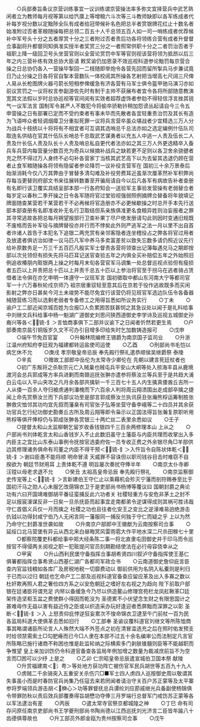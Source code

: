 <!-- { "loadSidebar": true } -->
　　○兵部奏旨条议京营训练事宜一议训练谓京营操法率多弥文宜择营兵中武艺熟闲者立为教师每月视等第以给饩廪上等增粮六斗次等三斗教师缺即以各军练成者代补每岁视分数以定黜陟全队有成者给冠带候补名色把总半者赏银牌花红止十数名者始准附过否者革粮随操每把总领二百五十人千总领五百人如一司一哨练成者优荐候补中军号头十分之五者厚赏十分之三者附过否者责后功各将领练合营有成者升督督佥事副将升都督同知俱准实授半者奖赏三分之一者照常供职十分之二者罚治否者于祖职上降一级回卫号头坐营官则以全营论赏罚中军等官则视该营将领为抵昂以后三年之内三营补练有效总协大臣请  敕奖谕仍加恩录不效巡视科道参论黜罚每京营合操之日总协仍各入一营操毕掣回一二枝随即举炮令各营先回而留所掣兵马步兼试竟日乃止分操之日各将官自掣本营数队一体校阅其所操各艺射把当增高七尺阔三尺俾人易从长枪图牌火器弓箭长短相参俾缓急有济各营有马军士俱令盔甲驰马演习亦如前议赏罚之一议将权言参副游佐先时有制于主帅不获展布者宜令各将所部随意教演宽其文法假以岁时总协巡视等官间阅有实效者超荐虚饰者参劾不得轻信浮言挫其锐气一议军法言  国制军令甚严人不敢犯今将偷卒骄勒钤稍加怨谤丛起请自今三令五申营操之日有部署已定而不受约束者有事未毕而先散者各宜轻重责治罚及其长有造为飞语哗众者轻调烟瘴卫分重拟死罪一议将兵言营卒虽众堪战者少宜精选三万人分为战兵十枝统以十将将有不相宜者可互调其选哨总千总法亦如之选定编例什伍队司取连名供结在官其什伍队长哨总千总取武艺谋勇者以充五人中逃一人责及伍长二人责及什长伍人责及队长十人责及哨总私自更代者法亦如之其三万人外更选精卒入备兵车兵营内每营量分数百充为奇兵以候摘补战兵之缺若更不足则以各卫舍余骁徤者充之然不得过万人身终不必勾补各营家丁当核其武艺高下以为去留其选退仍顾在营者止食军粮随操各将领有隐留者参论降罚一议补役言营军在  国初三十余万景泰后始渐消耗今仅八万其弊由于冒替多清勾难及补役劳费耳近虽渐次厘革然补军积弊尚存每当更替则府部文书来往展转数番至开骗局请自今以后凡各军有病故告补者查册有名即行该卫覆实具结呈部本部一行各府知会一送验军主事验发营操有老弱替佥者每岁定以春秋二季开操之日令各军随将官过堂验视强弱照例摘牌佥替备将年貌填记牌面随查某营若干某营若干不必再候将官造册亦不必更候歇操之时总开手本先行送部本部查册有名即准收补无名行卫取结但系亲族俱准更名食粮异姓则治妄报者之罪其寻常逃故各把总每月朔望报部行卫查补果丁尽户绝发册请勾此则因时变通旧规既不废格而告补军役与摘牌替役亦并行而不悖矣此外则严逃军之法一月以里不出自首者许诸人首告于本犯名下追银二两充赏有亲邻客隐者连坐稽役占之弊各将官过用者及放遣者俱访治如律一议马匹凡军中养马多卖富差贫以致失忘数多请仍照近议先行给补原数务足一万三千五百匹凡殷实军士督责各营将领查出记簿每遇兑马之期即按部以次兑领但有损失先将马匹耳记送官查验五年之内俱全买补赔偿五年之外始照旧例追收椿朋内赃银两上操之时每月末旬各营官军马调集一处总督巡视点验但有瘦损者五匹以上并责把总十匹以上并责千总五十匹以上参治将官至于拐马在逃者骑占赁借者法令俱在亦乞申明一体遵守一议班军言  国初徵取中都山东河南大宁等都司官军一十六万春秋轮戍京师乃  祖宗居重驭轻至意其后在京若于役作逃故既多而买闲影射之弊亦日甚矣今河土未竣势不能尽免宜行该营仍将见班官军选边队伍令各备器械随营练习而以选剩老弱者专备修工之用得旨悉如所议务实行
　　○丁未
　　○谕户工二部近闻京城百姓为佥报□人负累困苦朕甚悯之其急议处以闻于是礼科给事中刘继文兵科给事中杨一魁湖广道御史刘思问狭西道御史李学诗及巡视五城御史孙裔兴等各＜锍-釒＞言恤商事俱下二部并议谕下之日闻者忻然若更生焉
　　○户部奏南京盐引铜版岁久文不可办引目增多印给失时乞加数铸造报可
　　○戊申
　　○端午节免百官宴
　　○升翰林院编修王锡爵为南京国子监司业
　　○升浙江温州府知府李廷观为福建都转运盐使司运使
　　○乙酉
　　○刑部尚书毛恺以病乞休不允
　　○庚戌  孝宗敬皇帝忌辰  奉先殿行祭礼遣恭顺侯吴继爵祭  泰陵
　　○辛亥
　　○赠故工部郎中岳伦为太常寺少卿伦在  先朝以建言死廷杖者也
　　○初广东叛将之杀耿宗元亡入贼巢也贼屯兵平安山大峒等处入掠海丰县从鹿境渡河会总兵郭成等方率兵进剿而南赣巡抚张翀亦遣参将蔡汝兰等兵至于是共趋大浦白云屯以入平山夹攻之凡月余各部共擒斩一千三百七十五人内生擒真倭酋丘吉所一人从倭一百余人夺归被虏通判潘槐而下六百余人判将周云翔溃围出走成部卒擒之捷闻上命先赏蔡汝兰而下兵部议功至是部言郭成蔡汝兰执讯获丑张瀚熊桴运筹制胜张翀救灾恤邻其功均宜先叙而藩臬有司官张子弘等坐营守备李峨等二十四员并其余获功官兵乞行纪功御史勘奏丘古所及周云翔等即令枭示以正国法得旨张瀚复原职听用熊桴等俱开俸桴仍与郭成张翀各赏银三十两纻丝二表里余悉如议
　　○壬子
　　○提督太和山太监柳朝乞留岁收香钱银四千三百余两修理本山  上从之
　　○户部尚书刘体乾言太和山香钱岁入不止此数旧虽守土藩臣与内臣共理而收掌出入多内臣主之宜比山东泰山事例令抚按官选委府佐一员专收正费之外余银尽角□羊部供边其修理诸务俱命有司董之内臣不得干预＜锍-釒＞入忤旨令自陈状体乾＜锍-釒＞谢曰臣愚不能将顺  明命冒渎  天威罪不容诛但以职司钱谷目击时难窃不自揆欲为  朝廷节财用耳  上责体乾不遵  明旨屡次奏扰夺俸半年
　　○南京太仆寺卿汪镗以母老求退不允
　　○癸丑  太祖高皇帝忌辰  奉先殿行祭礼
　　○南京监察御史传宠等上＜锍-釒＞言新建伯王守仁止以乘藉机会殄灭宁藩而剖符赐券至比于国初汗马之勋人心未服乞改荫锦衣卫于是吏部尚书杨博等覆议曰  国朝封爵之典论功有六曰开国靖难御胡平番征蛮捕反此六功者关  社稷轻重方与安危非茅土之封不足以报宸濠谋反非一日矣一旦杀抚臣而起事宜走南都弟令逆谋得成则其祸可胜讳哉守仁首倡义兵仅一月而擒之  社稷之功也且往者化安王之变比之逆濠难易逈绝游击仇钺以功得封咸宁伯乃人无闲言同一藩服同一捕反何独于守仁而疑之乎  上以为然乃命守仁封爵准世袭如故
　　○升南京户部郎中王徽猷为云南按察司佥事
　　○延绥口北马营堡有异云从西北来白昼晦冥风雷雨雹大作平地水深二尺杀田稼七十里
　　○都察院覆吏科都给事中郑大经条陈二事一将北直隶屯田御史并于印马而令巡按官不得侵两关阅视之职一犯赃提问官员刻期勘结使法在必行毋容侥幸从之
　　○甲寅
　　○升山西利民堡守备指挥佥事胡希贤四川叙泸守备指挥使王基仁俱署都指挥佥事希贤山西基仁湖广各都司军政佥书
　　○云南道御史詹仰庇言臣查内官监钱粮如各库厂及房税地税一切靡费动以  御前供用为名阴入私櫜则是利归于已而以过归  朝廷也乞命户工二部及巡视科道官备查应留应革及出入多寡之数以杜奸欺再照人君之奢俭四方系之以安危朝廷之嗜好左右视之为趋向  陛下前取户部银在廷诸臣将谓充足  内帑以备缓急今乃尽以供造鳌山修理宫苑栏龙凤舡鞦革□廷架传造坚柜玉盆之费使群小得因而乾没为  圣德累不小伏望念生财之有限思国计之甚难毋作无益以害有益近侍之臣或以织造采办玩好逢迎者悉屏黜而深罪之以彰  圣断＜锍-釒＞入  上怒责仰庇悖逆狂妄累次不悛命锦衣卫逮至午门前杖一百为民各监局科道大使俱革去悉如旧行
　　○工部奉  圣谕议覆科道官刘继文等所陈恤商事其略谓诸臣所论言人人殊然大端不外签点之初在清冒滥选充之后在照时佑发预支时给领禁需索土□勾肥瘠而已今□人隶在本部不过五十余名编审公而法制定凡言官所陈略已施行诸商不称困也惟是赴监轮纳之际横索多门剥肤锥髓则臣等不能越职而争惟望  皇上亲加训饬仍令科道官备查各监局年例加增之数量为裁减庶前旨不为空言而□困可以少纾  上是之
　　○乙卯  仁宗昭皇帝忌辰遣宣城伯卫国本祭  献陵
　　○升赏福建南＜氵粤＞等处地方获功阵亡被伤官军民兵胡世等五百九十九人
　　○虏贼二千余骑突入五重安关杀伤穴□■军士四人虏四人巡按御史周以敬谓其失事虽小而是时春防官兵尚集乃任寇去来若罔闻者请治守关百户苏正蒙等及太平寨参将罗端领兵游击胡＜棥心＞功等罪督抚总兵谭纶刘应莭戚继光兵备副使杨锦俱令带罪防秋以责后效兵部覆奏得旨胡懋功夺俸三月罗端行总督军门戒饬苏正蒙等各以军法逮治有差
　　○丙辰
　　○遣太常寺官祭京都城隍之神
　　○丁巳  命有司存问原任南京吏部尚书王学夔刑部尚书陶尚德以江西巡抚刘光济言二臣皆年踰八十齿德俱尊故也
　　○升工部员外郎金瓯为贵州按察司佥事
　　○戊午
